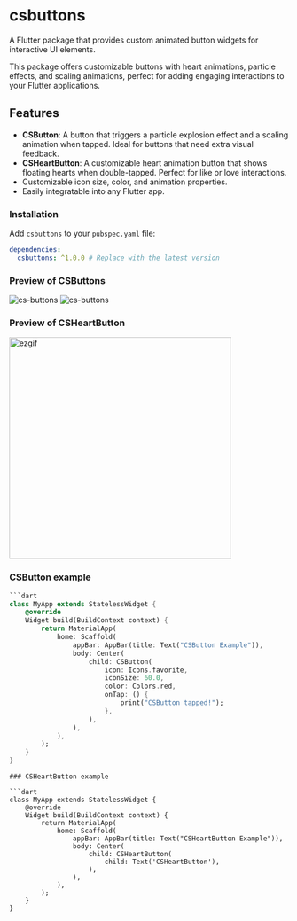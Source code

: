 
# csbuttons

A Flutter package that provides custom animated button widgets for interactive UI elements. 

This package offers customizable buttons with heart animations, particle effects, and scaling animations, perfect for adding engaging interactions to your Flutter applications.

## Features

- **CSButton**: A button that triggers a particle explosion effect and a scaling animation when tapped. Ideal for buttons that need extra visual feedback.
- **CSHeartButton**: A customizable heart animation button that shows floating hearts when double-tapped. Perfect for like or love interactions.
- Customizable icon size, color, and animation properties.
- Easily integratable into any Flutter app.

### Installation

Add `csbuttons` to your `pubspec.yaml` file:

```yaml
dependencies:
  csbuttons: ^1.0.0 # Replace with the latest version
```

### Preview of CSButtons

![cs-buttons](https://github.com/user-attachments/assets/7af16aae-78a1-4d0f-962f-c4aa212df9cc)
![cs-buttons](https://github.com/user-attachments/assets/faf0979d-cf93-4082-8e69-f88473d93719)

### Preview of CSHeartButton

<img src="https://github.com/user-attachments/assets/283197b5-f894-4cda-bb95-82aa206d0d23" alt="ezgif" height="400">


### CSButton example

```dart
```dart
class MyApp extends StatelessWidget {
    @override
    Widget build(BuildContext context) {
        return MaterialApp(
            home: Scaffold(
                appBar: AppBar(title: Text("CSButton Example")),
                body: Center(
                    child: CSButton(
                        icon: Icons.favorite,
                        iconSize: 60.0,
                        color: Colors.red,
                        onTap: () {
                            print("CSButton tapped!");
                        },
                    ),
                ),
            ),
        );
    }
}
```
```
### CSHeartButton example

```dart
class MyApp extends StatelessWidget {
    @override
    Widget build(BuildContext context) {
        return MaterialApp(
            home: Scaffold(
                appBar: AppBar(title: Text("CSHeartButton Example")),
                body: Center(
                    child: CSHeartButton(
                        child: Text('CSHeartButton'),
                    ),
                ),
            ),
        );
    }
}
```
